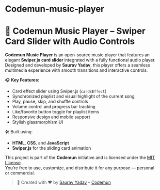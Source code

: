 # Codemun-music-player
# 🎵 Codemun Music Player – Swiper Card Slider with Audio Controls

**Codemun Music Player** is an open-source music player that features an elegant **Swiper.js card slider** integrated with a fully functional audio player. Designed and developed by **Saurav Yadav**, this player offers a seamless multimedia experience with smooth transitions and interactive controls.

🎧 **Key Features:**
- Card effect slider using Swiper.js (`cardsEffect`)
- Synchronized playlist and visual highlight of the current song
- Play, pause, skip, and shuffle controls
- Volume control and progress bar tracking
- Like/favorite button toggle for playlist items
- Responsive design and mobile support
- Stylish glassmorphism UI

🛠 Built using:
- **HTML**, **CSS**, and **JavaScript**
- **Swiper.js** for the sliding card animation

This project is part of the **Codemun** initiative and is licensed under the [MIT License](LICENSE).  
You're free to use, customize, and distribute it for any purpose — personal or commercial.

> 🚀 Created with ❤️ by [Saurav Yadav](mailto:sauravboi2023@gmail.com) – [Codemun](https://www.youtube.com/@CODEMUNISLOVE)
